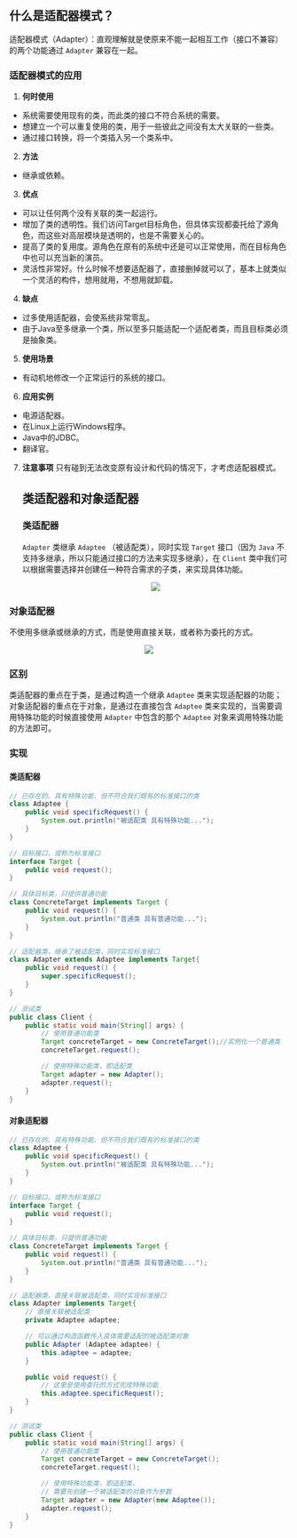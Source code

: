 ## 什么是适配器模式？

适配器模式（Adapter）：直观理解就是使原来不能一起相互工作（接口不兼容）的两个功能通过 `Adapter` 兼容在一起。

### 适配器模式的应用

1. **何时使用**
- 系统需要使用现有的类，而此类的接口不符合系统的需要。
- 想建立一个可以重复使用的类，用于一些彼此之间没有太大关联的一些类。
- 通过接口转换，将一个类插入另一个类系中。

2. **方法**
- 继承或依赖。

3. **优点**
- 可以让任何两个没有关联的类一起运行。
- 增加了类的透明性。我们访问Target目标角色，但具体实现都委托给了源角色，而这些对高层模块是透明的，也是不需要关心的。
- 提高了类的复用度。源角色在原有的系统中还是可以正常使用，而在目标角色中也可以充当新的演员。
- 灵活性非常好。什么时候不想要适配器了，直接删掉就可以了，基本上就类似一个灵活的构件，想用就用，不想用就卸载。

4. **缺点**
- 过多使用适配器，会使系统非常零乱。
- 由于Java至多继承一个类，所以至多只能适配一个适配者类，而且目标类必须是抽象类。

5. **使用场景**
- 有动机地修改一个正常运行的系统的接口。
    
6. **应用实例**
- 电源适配器。
- 在Linux上运行Windows程序。
- Java中的JDBC。
- 翻译官。

7. **注意事项**
    只有碰到无法改变原有设计和代码的情况下，才考虑适配器模式。
   
   ## 类适配器和对象适配器
   
   ### 类适配器
   
   `Adapter` 类继承 `Adaptee` （被适配类），同时实现 `Target` 接口（因为 `Java` 不支持多继承，所以只能通过接口的方法来实现多继承），在 `Client` 类中我们可以根据需要选择并创建任一种符合需求的子类，来实现具体功能。
   
   <center><img src="https://img2018.cnblogs.com/blog/1018770/201906/1018770-20190618214023353-489385859.png"></center>

### 对象适配器

不使用多继承或继承的方式，而是使用直接关联，或者称为委托的方式。

<center><img src="https://img2018.cnblogs.com/blog/1018770/201906/1018770-20190618214055501-313445164.png"></center>

### 区别

类适配器的重点在于类，是通过构造一个继承 `Adaptee` 类来实现适配器的功能；
对象适配器的重点在于对象，是通过在直接包含 `Adaptee` 类来实现的，当需要调用特殊功能的时候直接使用 `Adapter` 中包含的那个 `Adaptee` 对象来调用特殊功能的方法即可。

### 实现

#### 类适配器

```java
// 已存在的、具有特殊功能、但不符合我们既有的标准接口的类
class Adaptee {
    public void specificRequest() {
        System.out.println("被适配类 具有特殊功能...");
    }
}

// 目标接口，或称为标准接口
interface Target {
    public void request();
}

// 具体目标类，只提供普通功能
class ConcreteTarget implements Target {
    public void request() {
        System.out.println("普通类 具有普通功能...");
    }
}

// 适配器类，继承了被适配类，同时实现标准接口
class Adapter extends Adaptee implements Target{
    public void request() {
        super.specificRequest();
    }
}

// 测试类
public class Client {
    public static void main(String[] args) {
        // 使用普通功能类
        Target concreteTarget = new ConcreteTarget();//实例化一个普通类
        concreteTarget.request();

        // 使用特殊功能类，即适配类
        Target adapter = new Adapter();
        adapter.request();
    }
}
```

#### 对象适配器

```java
// 已存在的、具有特殊功能、但不符合我们既有的标准接口的类
class Adaptee {
    public void specificRequest() {
        System.out.println("被适配类 具有特殊功能...");
    }
}

// 目标接口，或称为标准接口
interface Target {
    public void request();
}

// 具体目标类，只提供普通功能
class ConcreteTarget implements Target {
    public void request() {
        System.out.println("普通类 具有普通功能...");
    }
}

// 适配器类，直接关联被适配类，同时实现标准接口
class Adapter implements Target{
    // 直接关联被适配类
    private Adaptee adaptee;

    // 可以通过构造函数传入具体需要适配的被适配类对象
    public Adapter (Adaptee adaptee) {
        this.adaptee = adaptee;
    }

    public void request() {
        // 这里是使用委托的方式完成特殊功能
        this.adaptee.specificRequest();
    }
}

// 测试类
public class Client {
    public static void main(String[] args) {
        // 使用普通功能类
        Target concreteTarget = new ConcreteTarget();
        concreteTarget.request();

        // 使用特殊功能类，即适配类，
        // 需要先创建一个被适配类的对象作为参数
        Target adapter = new Adapter(new Adaptee());
        adapter.request();
    }
}
```
